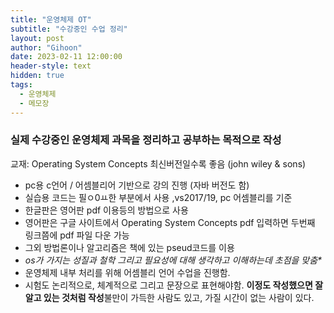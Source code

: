 ```yaml
---
title: "운영체제 OT"
subtitle: "수강중인 수업 정리"
layout: post
author: "Gihoon"
date: 2023-02-11 12:00:00
header-style: text
hidden: true
tags:
  - 운영체제
  - 메모장
---
```


### 실제 수강중인 운영체제 과목을 정리하고 공부하는 목적으로 작성

교재: Operating System Concepts 최신버전일수록 좋음 (john wiley & sons)

-   pc용 c언어 / 어셈블리어 기반으로 강의 진행 (자바 버전도 함)
-   실습용 코드는 필ㅇ0ㅛ한 부분에서 사용 ,vs2017/19, pc 어셈블리를 기준
-   한글판은 영어판 pdf 이용등의 방법으로 사용
-   영어판은 구글 사이트에서 Operating System Concepts pdf 입력하면 두번째 링크쯤에 pdf 파일 다운 가능
-   그외 방법론이나 알고리즘은 책에 있는 pseud코드를 이용
-   _os가 가지는 성질과 철학 그리고 필요성에 대해 생각하고 이해하는데 초점을 맞춤\*_
-   운영체제 내부 처리를 위해 어셈블리 언어 수업을 진행함.
-   시험도 논리적으로, 체계적으로 그리고 문장으로 표현해야함. **이정도 작성했으면 잘 알고 있는 것처럼 작성**불만이 가득한 사람도 있고, 가질 시간이 없는 사람이 있다.
